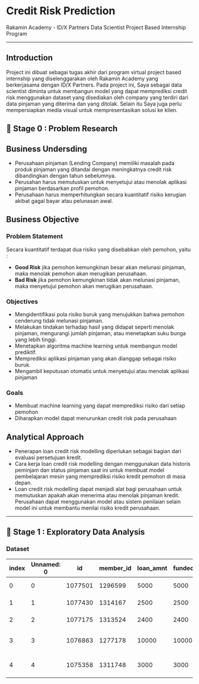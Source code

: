 # **Credit Risk Prediction** 
Rakamin Academy - ID/X Partners Data Scientist Project Based Internship Program

---
## **Introduction**
Project ini dibuat sebagai tugas akhir dari program virtual project based internship yang diselenggarakan  oleh Rakamin Academy yang berkerjasama dengan ID/X Partners.
Pada project ini, Saya sebagai data scientist diminta untuk membangun model yang dapat memprediksi credit risk menggunakan dataset yang disediakan oleh company yang terdiri dari data pinjaman yang diterima dan yang ditolak. 
Selain itu Saya juga perlu mempersiapkan media visual untuk mempresentasikan solusi ke klien. 


## 📂 **Stage 0 : Problem Research**
## Business Undersding
- Perusahaan pinjaman (Lending Company) memiliki masalah pada produk pinjaman yang ditandai dengan meningkatnya credit risk dibandingkan dengan tahun sebelumnya.
- Perusahan harus memutuskan untuk menyetujui atau menolak aplikasi pinjaman berdasarkan profil pemohon.
- Perusahaan harus memperhitungkan secara kuantitatif risiko kerugian akibat gagal bayar atau pelunasan awal.
  
## Business Objective
### Problem Statement
Secara kuantitatif terdapat dua risiko yang disebabkan oleh pemohon, yaitu :
- **Good Risk** jika pemohon kemungkinan besar akan melunasi pinjaman, maka menolak pemohon akan merugikan perusahaan.
- **Bad Risk** jika pemohon kemungkinan tidak akan melunasi pinjaman, maka menyetujui pemohon akan merugikan perusahaan.

### Objectives
- Mengidentifikasi pola risiko buruk yang menujukkan bahwa pemohon cenderung tidak melunasi pinjaman.
- Melakukan tindakan terhadap hasil yang didapat seperti menolak pinjaman, mengurangi jumlah pinjaman, atau menetapkan suku bunga yang lebih tinggi.
- Menetapkan algoritma machine learning untuk membangun model prediktif.
- Memprediksi aplikasi pinjaman yang akan dianggap sebagai risiko buruk.
- Mengambil keputusan otomatis untuk menyetujui atau menolak aplikasi pinjaman

### Goals
- Membuat machine learning yang dapat memprediksi risiko dari setiap pemohon
- Diharapkan model dapat menurunkan credit risk pada perusahaan

## Analytical Approach
- Penerapan loan credit risk modelling diperlukan sebagai bagian dari evaluasi persetujuan kredit.
- Cara kerja loan credit risk modelling dengan  menggunakan data historis peminjam dan status pinjaman saat ini untuk membuat model pembelajaran mesin yang memprediksi risiko kredit pemohon di masa depan.
- Loan credit risk modelling dapat menjadi  alat bagi perusahaan untuk memutuskan apakah akan menerima atau menolak pinjaman kredit. Perusahaan dapat menggunakan model atau sistem penilaian selain model ini  untuk membantu menilai risiko kredit perusahaan.
---

## 📂 **Stage 1 : Exploratory Data Analysis**
### Dataset
|index|Unnamed: 0|id|member\_id|loan\_amnt|funded\_amnt|funded\_amnt\_inv|term|int\_rate|installment|grade|sub\_grade|emp\_title|emp\_length|home\_ownership|annual\_inc|verification\_status|issue\_d|loan\_status|pymnt\_plan|url|
|---|---|---|---|---|---|---|---|---|---|---|---|---|---|---|---|---|---|---|---|---|
|0|0|1077501|1296599|5000|5000|4975\.0| 36 months|10\.65|162\.87|B|B2|NaN|10+ years|RENT|24000\.0|Verified|Dec-11|Fully Paid|n|https://www\.lendingclub\.com/browse/loanDetail\.action?loan\_id=1077501|
|1|1|1077430|1314167|2500|2500|2500\.0| 60 months|15\.27|59\.83|C|C4|Ryder|\< 1 year|RENT|30000\.0|Source Verified|Dec-11|Charged Off|n|https://www\.lendingclub\.com/browse/loanDetail\.action?loan\_id=1077430|
|2|2|1077175|1313524|2400|2400|2400\.0| 36 months|15\.96|84\.33|C|C5|NaN|10+ years|RENT|12252\.0|Not Verified|Dec-11|Fully Paid|n|https://www\.lendingclub\.com/browse/loanDetail\.action?loan\_id=1077175|
|3|3|1076863|1277178|10000|10000|10000\.0| 36 months|13\.49|339\.31|C|C1|AIR RESOURCES BOARD|10+ years|RENT|49200\.0|Source Verified|Dec-11|Fully Paid|n|https://www\.lendingclub\.com/browse/loanDetail\.action?loan\_id=1076863|
|4|4|1075358|1311748|3000|3000|3000\.0| 60 months|12\.69|67\.79|B|B5|University Medical Group|1 year|RENT|80000\.0|Source Verified|Dec-11|Current|n|https://www\.lendingclub\.com/browse/loanDetail\.action?loan\_id=1075358|

